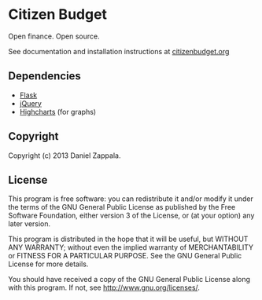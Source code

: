 Citizen Budget
==============

Open finance. Open source.

See documentation and installation instructions at [citizenbudget.org](http://citizenbudget.org)

Dependencies
------------

- [Flask](http://flask.pocoo.org/)
- [jQuery](http://jquery.com)
- [Highcharts](http://www.highcharts.com/) (for graphs)

Copyright
---------
Copyright (c) 2013 Daniel Zappala.


License
---------

This program is free software: you can redistribute it and/or modify
it under the terms of the GNU General Public License as published by
the Free Software Foundation, either version 3 of the License, or (at
your option) any later version.

This program is distributed in the hope that it will be useful, but
WITHOUT ANY WARRANTY; without even the implied warranty of
MERCHANTABILITY or FITNESS FOR A PARTICULAR PURPOSE. See the GNU
General Public License for more details.

You should have received a copy of the GNU General Public License
along with this program. If not, see http://www.gnu.org/licenses/.
